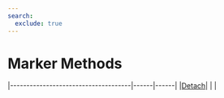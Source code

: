 ```yaml
---
search:
  exclude: true
---
```


<h1 class="heading"><span class="name">Marker Methods</span></h1>

|-------------------------------------|------|------|
|[Detach](../methodorevents/detach.md)|&nbsp;|&nbsp;|
